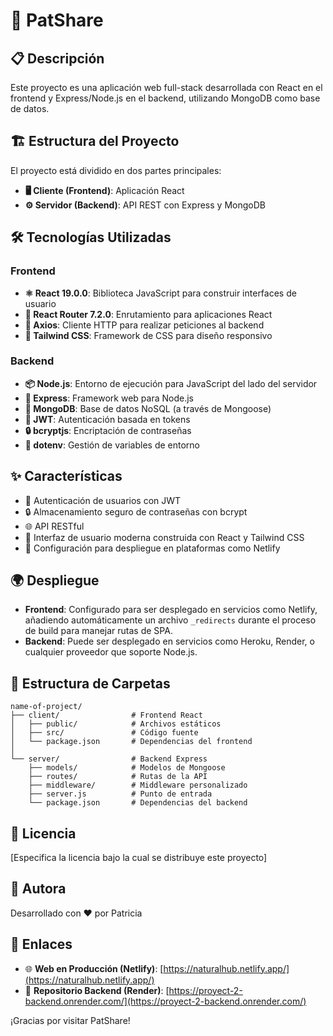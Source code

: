 # 🚀 PatShare

## 📋 Descripción
Este proyecto es una aplicación web full-stack desarrollada con React en el frontend y Express/Node.js en el backend, utilizando MongoDB como base de datos.

## 🏗️ Estructura del Proyecto
El proyecto está dividido en dos partes principales:
- **🖥️ Cliente (Frontend)**: Aplicación React
- **⚙️ Servidor (Backend)**: API REST con Express y MongoDB

## 🛠️ Tecnologías Utilizadas

### Frontend
- **⚛️ React 19.0.0**: Biblioteca JavaScript para construir interfaces de usuario
- **🧭 React Router 7.2.0**: Enrutamiento para aplicaciones React
- **🔄 Axios**: Cliente HTTP para realizar peticiones al backend
- **🎨 Tailwind CSS**: Framework de CSS para diseño responsivo

### Backend
- **📦 Node.js**: Entorno de ejecución para JavaScript del lado del servidor
- **🚂 Express**: Framework web para Node.js
- **🍃 MongoDB**: Base de datos NoSQL (a través de Mongoose)
- **🔐 JWT**: Autenticación basada en tokens
- **🔒 bcryptjs**: Encriptación de contraseñas
- **🔧 dotenv**: Gestión de variables de entorno

## ✨ Características
- 🔐 Autenticación de usuarios con JWT
- 🔒 Almacenamiento seguro de contraseñas con bcrypt
- 🌐 API RESTful
- 💅 Interfaz de usuario moderna construida con React y Tailwind CSS
- 🚀 Configuración para despliegue en plataformas como Netlify

## 🌍 Despliegue
- **Frontend**: Configurado para ser desplegado en servicios como Netlify, añadiendo automáticamente un archivo `_redirects` durante el proceso de build para manejar rutas de SPA.
- **Backend**: Puede ser desplegado en servicios como Heroku, Render, o cualquier proveedor que soporte Node.js.

## 📁 Estructura de Carpetas
```
name-of-project/
├── client/                # Frontend React
│   ├── public/            # Archivos estáticos
│   ├── src/               # Código fuente
│   └── package.json       # Dependencias del frontend
│
└── server/                # Backend Express
    ├── models/            # Modelos de Mongoose
    ├── routes/            # Rutas de la API
    ├── middleware/        # Middleware personalizado
    ├── server.js          # Punto de entrada
    └── package.json       # Dependencias del backend
```

## 📄 Licencia
[Especifica la licencia bajo la cual se distribuye este proyecto]

## 👤 Autora
Desarrollado con ❤️ por Patricia

## 🔗 Enlaces
- 🌐 **Web en Producción (Netlify)**: [https://naturalhub.netlify.app/](https://naturalhub.netlify.app/)
- 📂 **Repositorio Backend (Render)**: [https://proyect-2-backend.onrender.com/](https://proyect-2-backend.onrender.com/)

¡Gracias por visitar PatShare!
